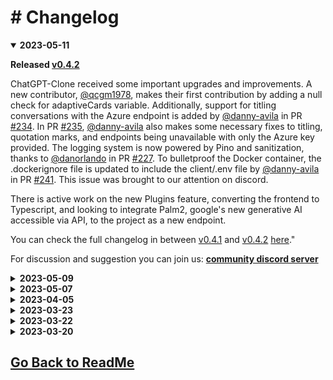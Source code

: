 ﻿# # Changelog
<details open>
<summary><strong>2023-05-11</strong></summary>
 
**Released [v0.4.2](https://github.com/danny-avila/chatgpt-clone/releases/tag/v0.4.2)**
 
ChatGPT-Clone received some important upgrades and improvements. A new contributor, [@qcgm1978](https://github.com/qcgm1978), makes their first contribution by adding a null check for adaptiveCards variable. Additionally, support for titling conversations with the Azure endpoint is added by [@danny-avila](https://github.com/danny-avila) in PR [#234](https://github.com/danny-avila/chatgpt-clone/pull/234). In PR [#235](https://github.com/danny-avila/chatgpt-clone/pull/235), [@danny-avila](https://github.com/danny-avila) also makes some necessary fixes to titling, quotation marks, and endpoints being unavailable with only the Azure key provided. The logging system is now powered by Pino and sanitization, thanks to [@danorlando](https://github.com/danorlando) in PR [#227](https://github.com/danny-avila/chatgpt-clone/pull/227). To bulletproof the Docker container, the .dockerignore file is updated to include the client/.env file by [@danny-avila](https://github.com/danny-avila) in PR [#241](https://github.com/danny-avila/chatgpt-clone/pull/241). This issue was brought to our attention on discord.

There is active work on the new Plugins feature, converting the frontend to Typescript, and looking to integrate Palm2, google's new generative AI accessible via API, to the project as a new endpoint.

You can check the full changelog in between [v0.4.1](https://github.com/danny-avila/chatgpt-clone/releases/tag/v0.4.1) and [v0.4.2](https://github.com/danny-avila/chatgpt-clone/releases/tag/v0.4.2) [here](https://github.com/danny-avila/chatgpt-clone/compare/v0.4.1...v0.4.2)."

For discussion and suggestion you can join us: **[community discord server](https://discord.gg/NGaa9RPCft)**
</details>

<details>
<summary><strong>2023-05-09</strong></summary>
 
**Released [v0.4.1](https://github.com/danny-avila/chatgpt-clone/releases/tag/v0.4.1)**
 
 * update user system section of readme by @danorlando in #207
 * remove github-passport and update package.lock files by @danorlando in #208
 * Update README.md by @fuegovic in #209
 * fix: fix browser refresh redirecting to /chat/new by @danorlando in #210
 * fix: fix issue with validation when google account has multiple spaces in username by @danorlando in #211
 * chore: update docker image version to use latest by @danny-avila in #218
 * update documentation structure by @fuegovic in #220
 * Feat: Add Azure support by @danny-avila in #219
 * Update Message.js by @DavidDev1334 in #191
 
⚠️ **IMPORTANT :** Since V0.4.0 You should register and login with a local account (email and password) for the first time sign-up. if you use login for the first time with a social login account (eg. Google, facebook, etc.), the conversations and presets that you created before the user system was implemented will NOT be migrated to that account.

⚠️ **Breaking - new Env Variables :** Since V0.4.0 You will need to add the new env variables from .env.example for the app to work, even if you're not using multiple users for your purposes.

For discussion and suggestion you can join us: **[community discord server](https://discord.gg/NGaa9RPCft)**
</details>
 <details>
<summary><strong>2023-05-07</strong></summary>

**Released [v0.4.0](https://github.com/danny-avila/chatgpt-clone/releases/tag/v0.4.0)**, Introducing User/Auth System and OAuth2/Social Login! You can now register and login with an email account or use Google login. Your your previous conversations and presets will migrate to your new profile upon creation. Check out the details in the [User/Auth System](#userauth-system) section of the README.md.
 
⚠️ **IMPORTANT :** You should register and login with a local account (email and password) for the first time sign-up. if you use login for the first time with a social login account (eg. Google, facebook, etc.), the conversations and presets that you created before the user system was implemented will NOT be migrated to that account.

⚠️ **Breaking - new Env Variables :** You will need to add the new env variables from .env.example for the app to work, even if you're not using multiple users for your purposes.

For discussion and suggestion you can join us: **[community discord server](https://discord.gg/NGaa9RPCft)**
</details>
 

<details>
<summary><strong>2023-04-05</strong></summary>

**Released [v0.3.0](https://github.com/danny-avila/chatgpt-clone/releases/tag/v0.3.0)**, Introducing more customization for both OpenAI & BingAI conversations! This is one of the biggest updates yet and will make integrating future LLM's a lot easier, providing a lot of customization features as well, including sharing presets! Please feel free to share them in the **[community discord server](https://discord.gg/NGaa9RPCft)**
</details>

  
<details>
<summary><strong>2023-03-23</strong></summary>

**Released [v0.1.0](https://github.com/danny-avila/chatgpt-clone/releases/tag/v0.1.0)**, **searching messages/conversations is live!** Up next is more custom parameters for customGpt's. Join the discord server for more immediate assistance and update: **[community discord server](https://discord.gg/NGaa9RPCft)**
</details>

  
<details>
<summary><strong>2023-03-22</strong></summary>

**Released [v0.0.6](https://github.com/danny-avila/chatgpt-clone/releases/tag/v0.0.6)**, the latest stable release before **Searching messages** goes live tomorrow. See exact updates to date in the tag link. By request, there is now also a **[community discord server](https://s
</details>

<details>
<summary><strong>2023-03-20</strong></summary>

**Searching messages** is almost here as I test more of its functionality. There've been a lot of great features requested and great contributions and I will work on some soon, namely, further customizing the custom gpt params with sliders similar to the OpenAI playground, and including the custom params and system messages available to Bing.

The above features are next and then I will have to focus on building the **test environment.** I would **greatly appreciate** help in this area with any test environment you're familiar with (mocha, chai, jest, playwright, puppeteer). This is to aid in the velocity of contributing and to save time I spend debugging.

On that note, I had to switch the default branch due to some breaking changes that haven't been straight forward to debug, mainly related to node-chat-gpt the main dependency of the project. Thankfully, my working branch, now switched to default as main, is working as expected.
</details>


##

## [Go Back to ReadMe](README.md)
